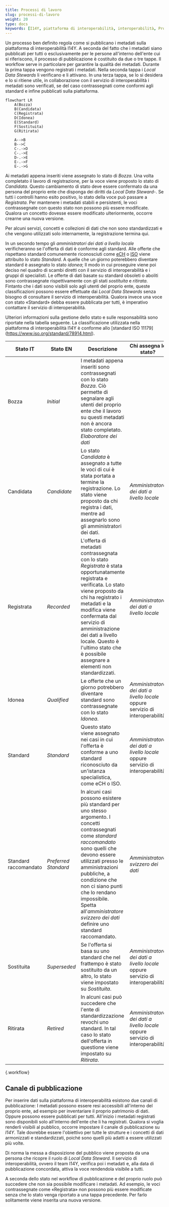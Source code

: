 ```yaml
---
title: Processi di lavoro
slug: processi-di-lavoro
weight: 20
type: docs
keywords: [I14Y, piattaforma di interoperabilità, interoperabilità, Processi di lavoro, workflow, stato, canale di pubblicazione]
---
```


Un processo ben definito regola come si pubblicano i metadati sulla piattaforma di interoperabilità I14Y. A seconda del fatto che i metadati siano pubblicati per tutti o esclusivamente per le persone all'interno dell'ente cui si riferiscono, il processo di pubblicazione è costituito da due o tre tappe. Il workflow serve in particolare per garantire la qualità dei metadati. Durante la prima tappa vengono registrati i metadati. Nella seconda tappa i _Local Data Stewards_ li verificano e li attivano. In una terza tappa, se lo si desidera e lo si ritiene utile, in collaborazione con il servizio di interoperabilità i metadati sono verificati, se del caso contrassegnati come conformi agli standard e infine pubblicati sulla piattaforma.

```mermaid
flowchart LR
    A(Bozza)
    B(Candidata)
    C(Registrata)
    D(Idonea)
    E(Standard)
    F(Sostituita)
    G(Ritirata)

    A-->B
    B-->C
    C-.->D
    C-.->E
    D-.->E
    E-.->F
    E-.->G
```

Ai metadati appena inseriti viene assegnato lo stato di _Bozza_. Una volta completato il lavoro di registrazione, per la voce viene proposto lo stato di _Candidata_. Questo cambiamento di stato deve essere confermato da una persona del proprio ente che disponga dei diritti da _Local Data Steward_-. Se tutti i controlli hanno esito positivo, lo stato della voce può passare a _Registrata_. Per mantenere i metadati stabili e persistenti, le voci contrassegnate con questo stato non possono più essere modificate. Qualora un concetto dovesse essere modificato ulteriormente, occorre crearne una nuova versione. 

Per alcuni servizi, concetti e collezioni di dati che non sono standardizzati e che vengono utilizzati solo internamente, la registrazione termina qui. 

In un secondo tempo gli _amministratori dei dati a livello locale_ verificheranno se l'offerta di dati è conforme agli standard. Alle offerte che rispettano standard comunemente riconosciuti come [eCH](/handbook/de/glossar/#ech) o [ISO](/handbook/de/glossar/#internationale-organisation-für-normung-iso) viene attribuito lo stato _Standard_. A quelle che un giorno poterebbero diventare standard è assegnato lo stato _idonea_; Il modo in cui proseguire viene poi deciso nel quadro di scambi diretti con il servizio di interoperabilità e i gruppi di specialisti. Le offerte di dati basate su standard obsoleti o aboliti sono contrassegnate rispettivamente con gli stati _sostituita_ e _ritirata_. Fintanto che i dati sono visibili solo agli utenti del proprio ente, queste classificazioni possono essere effettuate dai _Local Data Stewards_ senza bisogno di consultare il servizio di interoperabilità. Qualora invece una voce con stato «Standard» debba essere pubblicata per tutti, è imperativo contattare il servizio di interoperabilità. 

Ulteriori informazioni sulla gestione dello stato e sulle responsabilità sono riportate nella tabella seguente. La classificazione utilizzata nella piattaforma di interoperabilità I14Y è conforme allo [standard ISO 11179] (https://www.iso.org/standard/78914.html).  

| Stato IT | Stato EN | Descrizione | Chi assegna lo stato? |
| --- | ---- | ---- | ---- |
| Bozza | _Initial_ | I metadati appena inseriti sono contrassegnati con lo stato _Bozza_. Ciò permette di segnalare agli utenti del proprio ente che il lavoro su questi metadati non è ancora stato completato. _Elaboratore dei dati_
| Candidata | _Candidate_ | Lo stato _Candidata_ è assegnato a tutte le voci di cui è stata portata a termine la registrazione. Lo stato viene proposto da chi registra i dati, mentre ad assegnarlo sono gli amministratori dei dati. | _Amministratore dei dati a livello locale_ | 
| Registrata | _Recorded_ | L'offerta di metadati contrassegnata con lo stato _Registrata_ è stata opportunatamente registrata e verificata. Lo stato viene proposto da chi ha registrato i metadati e la modifica viene confermata dal servizio di amministrazione dei dati a livello locale. Questo è l'ultimo stato che è possibile assegnare a elementi non standardizzati. | _Amministratore dei dati a livello locale_ |
| Idonea | _Qualified_ | Le offerte che un giorno potrebbero diventare standard sono contrassegnate con lo stato _Idonea_. | _Amministratore dei dati a livello locale_ oppure servizio di interoperabilità |
| Standard | _Standard_ | Questo stato viene assegnato nei casi in cui l'offerta è conforme a uno standard riconosciuto da un'istanza specialistica, come eCH o ISO. | _Amministratore dei dati a livello locale_ oppure servizio di interoperabilità |
| Standard raccomandato | _Preferred Standard_ | In alcuni casi possono esistere più standard per uno stesso argomento. I concetti contrassegnati come _standard raccomandato_ sono quelli che devono essere utilizzati presso le amministrazioni pubbliche, a condizione che non ci siano punti che lo rendano impossibile. Spetta all'_amministratore svizzero dei dati_ definire uno standard raccomandato. | _Amministratore svizzero dei dati_ |
| Sostituita | _Superseded_ | Se l'offerta si basa su uno standard che nel frattempo è stato sostituito da un altro, lo stato viene impostato su _Sostituita_. | _Amministratore dei dati a livello locale_ oppure servizio di interoperabilità |
| Ritirata | _Retired_ | In alcuni casi può succedere che l'ente di standardizzazione revochi uno standard. In tal caso lo stato dell'offerta in questione viene impostato su _Ritirata_. | _Amministratore dei dati a livello locale_ oppure servizio di interoperabilità |
{.workflow}

## Canale di pubblicazione

Per inserire dati sulla piattaforma di interoperabilità esistono due canali di pubblicazione: I metadati possono essere resi accessibili all'interno del proprio ente, ad esempio per inventariare il proprio patrimonio di dati. Oppure possono essere pubblicati per tutti. All'inizio i metadati registrati sono disponibili solo all'interno dell'ente che li ha registrati. Qualora si voglia renderli visibili al pubblico, occorre impostare il canale di pubblicazione su _I14Y_. Tale dovrebbe essere l'obiettivo per tutte le strutture e i concetti di dati armonizzati e standardizzati, poiché sono quelli più adatti a essere utilizzati più volte.

Di norma la messa a disposizione del pubblico viene proposta da una persona che ricopre il ruolo di _Local Data Steward_. Il servizio di interoperabilità, ovvero il team I14Y, verifica poi i metadati e, alla data di pubblicazione concordata, attiva la voce rendendola visibile a tutti. 

A seconda dello stato nel workflow di pubblicazione e del proprio ruolo può succedere che non sia possibile modificare i metadati. Ad esempio, le voci contrassegnate come «Registrata» non possono più essere modificate senza che lo stato venga riportato a una tappa precedente. Per farlo solitamente viene inserita una nuova versione.